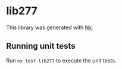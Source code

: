 # lib277

This library was generated with [Nx](https://nx.dev).

## Running unit tests

Run `nx test lib277` to execute the unit tests.
